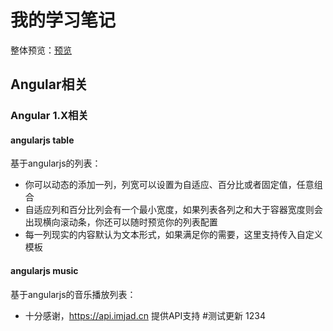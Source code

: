 # 我的学习笔记
整体预览：[预览](https://xiaodu114.github.io/)
## Angular相关
### Angular 1.X相关
#### angularjs table
基于angularjs的列表：
* 你可以动态的添加一列，列宽可以设置为自适应、百分比或者固定值，任意组合
* 自适应列和百分比列会有一个最小宽度，如果列表各列之和大于容器宽度则会出现横向滚动条，你还可以随时预览你的列表配置
* 每一列现实的内容默认为文本形式，如果满足你的需要，这里支持传入自定义模板
#### angularjs music
基于angularjs的音乐播放列表：
* 十分感谢，https://api.imjad.cn 提供API支持
#测试更新 1234
